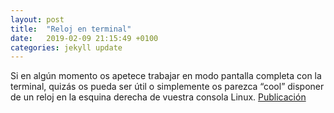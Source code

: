 ```yaml
---
layout: post
title:  "Reloj en terminal"
date:   2019-02-09 21:15:49 +0100
categories: jekyll update
---
```

Si en algún momento os apetece trabajar en modo pantalla completa con la terminal, quizás os pueda ser útil o simplemente os parezca “cool” disponer de un reloj en la esquina derecha de vuestra consola Linux.
[Publicación](https://www.dropbox.com/preview/documentaci%C3%B3n/Reloj%20en%20terminal.pdf?role=personal)

